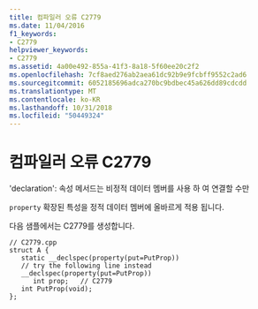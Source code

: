 ```yaml
---
title: 컴파일러 오류 C2779
ms.date: 11/04/2016
f1_keywords:
- C2779
helpviewer_keywords:
- C2779
ms.assetid: 4a00e492-855a-41f3-8a18-5f60ee20c2f2
ms.openlocfilehash: 7cf8aed276ab2aea61dc92b9e9fcbff9552c2ad6
ms.sourcegitcommit: 6052185696adca270bc9bdbec45a626dd89cdcdd
ms.translationtype: MT
ms.contentlocale: ko-KR
ms.lasthandoff: 10/31/2018
ms.locfileid: "50449324"
---
```

# <a name="compiler-error-c2779"></a>컴파일러 오류 C2779

'declaration': 속성 메서드는 비정적 데이터 멤버를 사용 하 여 연결할 수만

`property` 확장된 특성을 정적 데이터 멤버에 올바르게 적용 됩니다.

다음 샘플에서는 C2779를 생성합니다.

```
// C2779.cpp
struct A {
   static __declspec(property(put=PutProp))
   // try the following line instead
   __declspec(property(put=PutProp))
      int prop;   // C2779
   int PutProp(void);
};
```